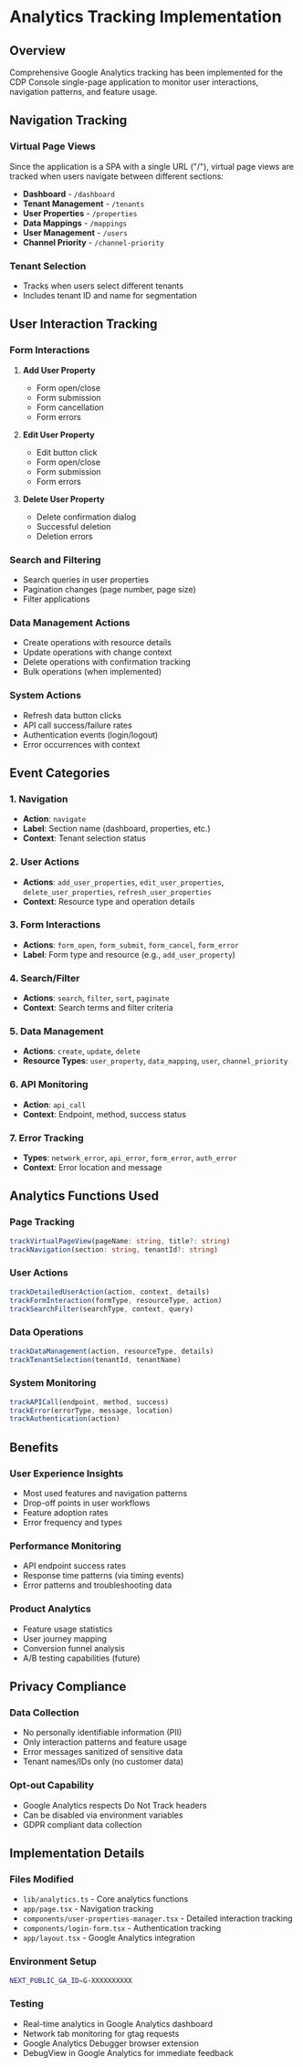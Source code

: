 # Analytics Tracking Implementation

## Overview

Comprehensive Google Analytics tracking has been implemented for the CDP Console single-page application to monitor user interactions, navigation patterns, and feature usage.

## Navigation Tracking

### Virtual Page Views

Since the application is a SPA with a single URL ("/"), virtual page views are tracked when users navigate between different sections:

- **Dashboard** - `/dashboard`
- **Tenant Management** - `/tenants`
- **User Properties** - `/properties`
- **Data Mappings** - `/mappings`
- **User Management** - `/users`
- **Channel Priority** - `/channel-priority`

### Tenant Selection

- Tracks when users select different tenants
- Includes tenant ID and name for segmentation

## User Interaction Tracking

### Form Interactions

1. **Add User Property**

   - Form open/close
   - Form submission
   - Form cancellation
   - Form errors

2. **Edit User Property**

   - Edit button click
   - Form open/close
   - Form submission
   - Form errors

3. **Delete User Property**
   - Delete confirmation dialog
   - Successful deletion
   - Deletion errors

### Search and Filtering

- Search queries in user properties
- Pagination changes (page number, page size)
- Filter applications

### Data Management Actions

- Create operations with resource details
- Update operations with change context
- Delete operations with confirmation tracking
- Bulk operations (when implemented)

### System Actions

- Refresh data button clicks
- API call success/failure rates
- Authentication events (login/logout)
- Error occurrences with context

## Event Categories

### 1. Navigation

- **Action**: `navigate`
- **Label**: Section name (dashboard, properties, etc.)
- **Context**: Tenant selection status

### 2. User Actions

- **Actions**: `add_user_properties`, `edit_user_properties`, `delete_user_properties`, `refresh_user_properties`
- **Context**: Resource type and operation details

### 3. Form Interactions

- **Actions**: `form_open`, `form_submit`, `form_cancel`, `form_error`
- **Label**: Form type and resource (e.g., `add_user_property`)

### 4. Search/Filter

- **Actions**: `search`, `filter`, `sort`, `paginate`
- **Context**: Search terms and filter criteria

### 5. Data Management

- **Actions**: `create`, `update`, `delete`
- **Resource Types**: `user_property`, `data_mapping`, `user`, `channel_priority`

### 6. API Monitoring

- **Action**: `api_call`
- **Context**: Endpoint, method, success status

### 7. Error Tracking

- **Types**: `network_error`, `api_error`, `form_error`, `auth_error`
- **Context**: Error location and message

## Analytics Functions Used

### Page Tracking

```typescript
trackVirtualPageView(pageName: string, title?: string)
trackNavigation(section: string, tenantId?: string)
```

### User Actions

```typescript
trackDetailedUserAction(action, context, details)
trackFormInteraction(formType, resourceType, action)
trackSearchFilter(searchType, context, query)
```

### Data Operations

```typescript
trackDataManagement(action, resourceType, details)
trackTenantSelection(tenantId, tenantName)
```

### System Monitoring

```typescript
trackAPICall(endpoint, method, success)
trackError(errorType, message, location)
trackAuthentication(action)
```

## Benefits

### User Experience Insights

- Most used features and navigation patterns
- Drop-off points in user workflows
- Feature adoption rates
- Error frequency and types

### Performance Monitoring

- API endpoint success rates
- Response time patterns (via timing events)
- Error patterns and troubleshooting data

### Product Analytics

- Feature usage statistics
- User journey mapping
- Conversion funnel analysis
- A/B testing capabilities (future)

## Privacy Compliance

### Data Collection

- No personally identifiable information (PII)
- Only interaction patterns and feature usage
- Error messages sanitized of sensitive data
- Tenant names/IDs only (no customer data)

### Opt-out Capability

- Google Analytics respects Do Not Track headers
- Can be disabled via environment variables
- GDPR compliant data collection

## Implementation Details

### Files Modified

- `lib/analytics.ts` - Core analytics functions
- `app/page.tsx` - Navigation tracking
- `components/user-properties-manager.tsx` - Detailed interaction tracking
- `components/login-form.tsx` - Authentication tracking
- `app/layout.tsx` - Google Analytics integration

### Environment Setup

```bash
NEXT_PUBLIC_GA_ID=G-XXXXXXXXXX
```

### Testing

- Real-time analytics in Google Analytics dashboard
- Network tab monitoring for gtag requests
- Google Analytics Debugger browser extension
- DebugView in Google Analytics for immediate feedback
